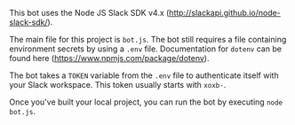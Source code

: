This bot uses the Node JS Slack SDK v4.x (http://slackapi.github.io/node-slack-sdk/).

The main file for this project is `bot.js`. The bot still requires a file containing environment secrets by using a `.env` file. Documentation for `dotenv` can be found here (https://www.npmjs.com/package/dotenv).

The bot takes a `TOKEN` variable from the `.env` file to authenticate itself with your Slack workspace. This token usually starts with `xoxb-`.

Once you've built your local project, you can run the bot by executing `node bot.js`.